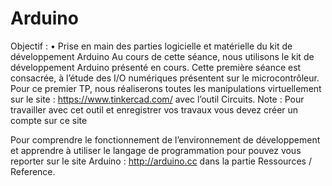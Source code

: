 # Arduino
Objectif :
    • Prise en main des parties logicielle et matérielle du kit de développement Arduino
Au cours de cette séance, nous utilisons le kit de développement Arduino présenté en cours. Cette première séance est consacrée, à l’étude des I/O numériques présentent sur le microcontrôleur.  Pour ce premier TP, nous réaliserons toutes les manipulations virtuellement sur le site : https://www.tinkercad.com/ avec l’outil Circuits. 
Note : Pour travailler avec cet outil et enregistrer vos travaux vous devez créer un compte sur ce site

Pour comprendre le fonctionnement de l’environnement de développement et apprendre à utiliser le langage de programmation pour pouvez vous reporter sur le site Arduino : http://arduino.cc dans la partie Ressources / Reference.
